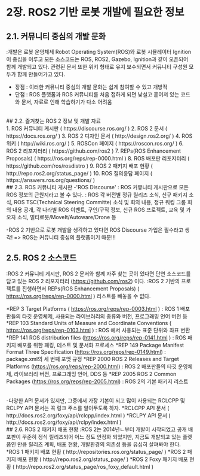 # 2장. ROS2 기반 로봇 개발에 필요한 정보
## 2.1. 커뮤니티 중심의 개발 문화
:개발은 로봇 운영체제 Robot Operating System(ROS)와 로봇 시뮬레이터 Ignition 이 중심을 이루고 모든 소스코드는 ROS, ROS2, Gazebo, Ignition과 같이 오픈되어 함께 개발되고 있다.
 관련된 문서 또한 위키 형태로 유지 보수되면서 커뮤니티 구성원 모두가 함께 만들어가고 있다.
 - 장점 : 이러한 커뮤니티 중심의 개발 문화는 쉽게 참여할 수 있고 개방적
 - 단점 : ROS 플랫폼과 ROS 커뮤니티를 처음 접하게 되면 낯설고 흩어져 있는 코드와 문서, 자료로 인해 학습하기가 다소 어려움

<br>
## 2.2. 즐겨찾는 ROS 2 정보 및 개발 자료
<br>
1. ROS 커뮤니티 게시판 ( https://discourse.ros.org/ )
2. ROS 2 문서 ( https://docs.ros.org/ )
3. ROS 2 디자인 문서 ( http://design.ros2.org/ )
4. ROS 위키 ( http://wiki.ros.org/ )
5. ROSCon 페이지 ( https://roscon.ros.org/ )
6. ROS 2 리포지터리 ( https://github.com/ros2 )
7. REPs(ROS Enhancement Proposals) ( https://ros.org/reps/rep-0000.html )
8. ROS 배포판 리포지터리 ( https://github.com/ros/rosdistro )
9. ROS 2 패키지 배포 현황 ( http://repo.ros2.org/status_page/ )
10. ROS 질의응답 페이지 ( https://answers.ros.org/questions/ )

<br>
## 2.3. ROS 커뮤니티 게시판
-'ROS Discourse' 
  : ROS 커뮤니티 게시판으로 모든 ROS 정보의 근원지라고 볼 수 있다.
  : ROS 각 버전별 정규 릴리즈 소식, 신규 패키지 소식, ROS TSC(Technical Steering Committe) 소식 및 회의 내용, 정규 워킹 그룹 회의 내용 공개, 각 나라별 ROS 이벤트, 구인/구직 정보, 신규 ROS 프로젝트, 교육 및 가오자 소식, 멀티로봇/MoveIt/Autoware/Drone 등
  
-ROS 2 기반으로 로봇 개발을 생각하고 있다면 ROS Discourse 가입은 필수라고 생각!
  => ROS는 커뮤니티 중심의 플랫폼이기 때문!!!

## 2.5. ROS 2 소스코드
:ROS 2 커뮤니티 게시판, ROS 2 문서와 함꼐 자주 찾는 곳이 있다면 단연 소스코드를 담고 있는 ROS 2 리포지터리 (https://github.com/ros2) 이다.
:ROS 2 기반의 프로젝트를 진행하면서 REPs(ROS Enhancement Proposals) ( https://ros.org/reps/rep-0000.html ) 리스트를 빼놓을 수 없다.

*REP 3 Target Platforms ( https://ros.org/reps/rep-0003.html ) : ROS 1 배포판들의 타깃 운영체제, 사용되는 라이브러리의 종류와 버전, 프로그래밍 언어 버전 등
*REP 103 Standard Units of Measure and Coordinate Conventions ( https://ros.org/reps/rep-0103.html ) : ROS 에서 사용되는 표준 단위와 좌표 변환
*REP 141 ROS distribution files (https://ros.org/reps/rep-0141.html ) : ROS 패키지 배포를 위한 패킹, 테스트 및 문서화 프로세스
*REP 149 Package Manifest Format Three Specification (https://ros.org/reps/rep-0149.html) : package.xml의 세 번째 포맷 규정
*REP 2000 ROS 2 Releases and Target Platforms (https://ros.org/reps/rep-2000.html) : ROS 2 배포판들의 타깃 운영체제, 라이브러리 버전, 프로그래밍 언어, DDS 등
*REP 2005 ROS 2 Common Packages (https://ros.org/reps/rep-2005.html) : ROS 2의 기본 패키지 리스트

<br>
-다양한 API 문서가 있지만, 그중에서 가장 기본이 되고 많이 사용되는 RCLCPP 및 RCLPY API 문서는 꼭 링크 주소를 알아두도록 하자.
*RCLCPP API 문서 ( http://docs.ros2.org/foxy/api/rclcpp/index.html )
*RCLPY API 문서 ( http://docs.ros2.org/foxy/api/rclpy/index.html )

<br>
## 2.6. ROS 2 패키지 배포 현황
:ROS 2는 2014년ㄴ부터 개발이 시작되었고 공개 배포판이 꾸준히 정식 릴리즈되어 어느 정도 안정화 되었지만, 지금도 개발되고 있는 플랫폼인 만큼 릴리즈 계획, 배포 현황, 개발환경의 의존성 등을 유심히 살펴봐야 한다.

<br>
*ROS 1 패키지 배포 현황 ( http://repositories.ros.org/status_page/ )
*ROS 2 패키지 배포 현황 ( http://repo.ros2.org/status_page/ )
*ROS 2 Foxy 패키지 배포 현황 ( http://repo.ros2.org/status_page/ros_foxy_default.html )
